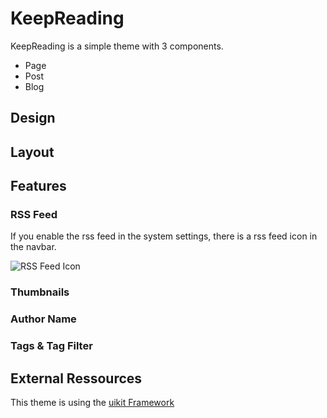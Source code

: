 # KeepReading

KeepReading is a simple theme with 3 components.
- Page
- Post
- Blog
  
Design
---


Layout
---

## Features

### RSS Feed
If you enable the rss feed in the system settings, there is a rss feed icon in the navbar.

![RSS Feed Icon](https://dev.heinisch-design.de/demo/shared/keepreading/rss.png)

### Thumbnails

### Author Name

### Tags & Tag Filter



External Ressources
---
This theme is using the [uikit Framework](https://getuikit.com)
